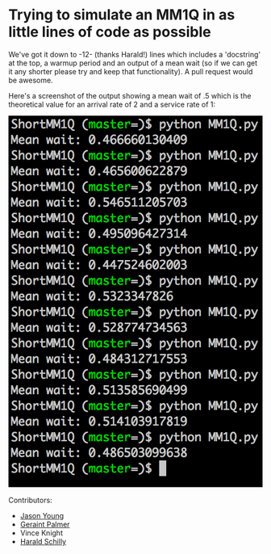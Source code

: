 # Trying to simulate an MM1Q in as little lines of code as possible

We've got it down to -12- (thanks Harald!) lines which includes a 'docstring' at the top, a warmup period and an output of a mean wait (so if we can get it any shorter please try and keep that functionality).
A pull request would be awesome.

Here's a screenshot of the output showing a mean wait of .5 which is the theoretical value for an arrival rate of 2 and a service rate of 1:

![](screengrab.png)

Contributors:

- [Jason Young](https://github.com/JasYoung314)
- [Geraint Palmer](https://github.com/geraintpalmer)
- Vince Knight
- [Harald Schilly](https://github.com/haraldschilly)
